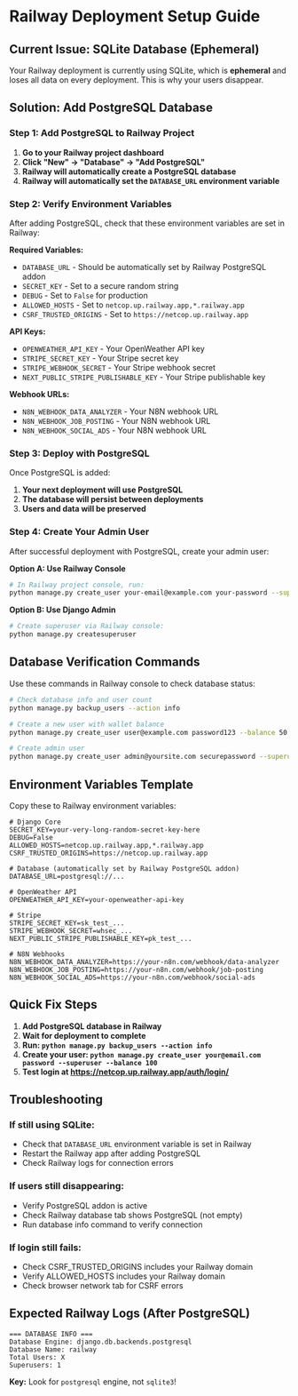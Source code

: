 # Railway Deployment Setup Guide

## Current Issue: SQLite Database (Ephemeral)

Your Railway deployment is currently using SQLite, which is **ephemeral** and loses all data on every deployment. This is why your users disappear.

## Solution: Add PostgreSQL Database

### Step 1: Add PostgreSQL to Railway Project

1. **Go to your Railway project dashboard**
2. **Click "New" → "Database" → "Add PostgreSQL"**
3. **Railway will automatically create a PostgreSQL database**
4. **Railway will automatically set the `DATABASE_URL` environment variable**

### Step 2: Verify Environment Variables

After adding PostgreSQL, check that these environment variables are set in Railway:

**Required Variables:**
- `DATABASE_URL` - Should be automatically set by Railway PostgreSQL addon
- `SECRET_KEY` - Set to a secure random string
- `DEBUG` - Set to `False` for production
- `ALLOWED_HOSTS` - Set to `netcop.up.railway.app,*.railway.app`
- `CSRF_TRUSTED_ORIGINS` - Set to `https://netcop.up.railway.app`

**API Keys:**
- `OPENWEATHER_API_KEY` - Your OpenWeather API key
- `STRIPE_SECRET_KEY` - Your Stripe secret key
- `STRIPE_WEBHOOK_SECRET` - Your Stripe webhook secret
- `NEXT_PUBLIC_STRIPE_PUBLISHABLE_KEY` - Your Stripe publishable key

**Webhook URLs:**
- `N8N_WEBHOOK_DATA_ANALYZER` - Your N8N webhook URL
- `N8N_WEBHOOK_JOB_POSTING` - Your N8N webhook URL  
- `N8N_WEBHOOK_SOCIAL_ADS` - Your N8N webhook URL

### Step 3: Deploy with PostgreSQL

Once PostgreSQL is added:

1. **Your next deployment will use PostgreSQL**
2. **The database will persist between deployments**
3. **Users and data will be preserved**

### Step 4: Create Your Admin User

After successful deployment with PostgreSQL, create your admin user:

**Option A: Use Railway Console**
```bash
# In Railway project console, run:
python manage.py create_user your-email@example.com your-password --superuser --balance 100
```

**Option B: Use Django Admin**
```bash
# Create superuser via Railway console:
python manage.py createsuperuser
```

## Database Verification Commands

Use these commands in Railway console to check database status:

```bash
# Check database info and user count
python manage.py backup_users --action info

# Create a new user with wallet balance
python manage.py create_user user@example.com password123 --balance 50.00

# Create admin user
python manage.py create_user admin@yoursite.com securepassword --superuser --balance 100
```

## Environment Variables Template

Copy these to Railway environment variables:

```env
# Django Core
SECRET_KEY=your-very-long-random-secret-key-here
DEBUG=False
ALLOWED_HOSTS=netcop.up.railway.app,*.railway.app
CSRF_TRUSTED_ORIGINS=https://netcop.up.railway.app

# Database (automatically set by Railway PostgreSQL addon)
DATABASE_URL=postgresql://...

# OpenWeather API
OPENWEATHER_API_KEY=your-openweather-api-key

# Stripe
STRIPE_SECRET_KEY=sk_test_...
STRIPE_WEBHOOK_SECRET=whsec_...
NEXT_PUBLIC_STRIPE_PUBLISHABLE_KEY=pk_test_...

# N8N Webhooks
N8N_WEBHOOK_DATA_ANALYZER=https://your-n8n.com/webhook/data-analyzer
N8N_WEBHOOK_JOB_POSTING=https://your-n8n.com/webhook/job-posting
N8N_WEBHOOK_SOCIAL_ADS=https://your-n8n.com/webhook/social-ads
```

## Quick Fix Steps

1. **Add PostgreSQL database in Railway**
2. **Wait for deployment to complete**  
3. **Run: `python manage.py backup_users --action info`**
4. **Create your user: `python manage.py create_user your@email.com password --superuser --balance 100`**
5. **Test login at https://netcop.up.railway.app/auth/login/**

## Troubleshooting

### If still using SQLite:
- Check that `DATABASE_URL` environment variable is set in Railway
- Restart the Railway app after adding PostgreSQL
- Check Railway logs for connection errors

### If users still disappearing:
- Verify PostgreSQL addon is active
- Check Railway database tab shows PostgreSQL (not empty)
- Run database info command to verify connection

### If login still fails:
- Check CSRF_TRUSTED_ORIGINS includes your Railway domain
- Verify ALLOWED_HOSTS includes your Railway domain
- Check browser network tab for CSRF errors

## Expected Railway Logs (After PostgreSQL)

```
=== DATABASE INFO ===
Database Engine: django.db.backends.postgresql
Database Name: railway
Total Users: X
Superusers: 1
```

**Key:** Look for `postgresql` engine, not `sqlite3`!